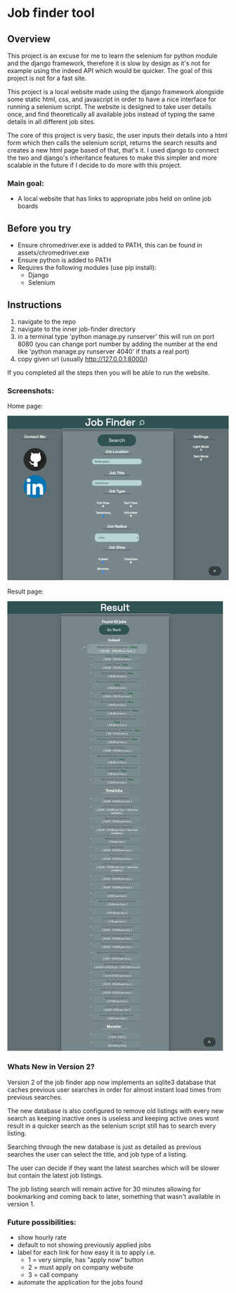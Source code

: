 # Job finder tool 

## Overview

This project is an excuse for me to learn the selenium for python module and the django framework, therefore it is slow by design as it's not for example using the indeed API which would be quicker.
The goal of this project is not for a fast site.

This project is a local website made using the django framework alongside some static html, css, and javascript in order to have a nice interface for running a selenium script.
The website is designed to take user details once, and find theoretically all available jobs instead of typing the same details in all different job sites.

The core of this project is very basic, the user inputs their details into a html form which then calls the selenium script, returns the search results and creates a new html page based of that, that's it. I used django to connect the two and django's inheritance features to make this simpler and more scalable in the future if I decide to do more with this project.
### Main goal:

- A local website that has links to appropriate jobs held on online job boards

## Before you try

- Ensure chromedriver.exe is added to PATH, this can be found in assets/chromedriver.exe
- Ensure python is added to PATH
- Requires the following modules (use pip install):
    - Django
    - Selenium

## Instructions
1. navigate to the repo
2. navigate to the inner job-finder directory
3. in a terminal type 'python manage.py runserver' this will run on port 8080 (you can change port number by adding the number at the end like 'python manage.py runserver 4040' if thats a real port)
4. copy given url (usually http://127.0.0.1:8000/)

If you completed all the steps then you will be able to run the website.

### Screenshots:
Home page:

![Image of the home page for this project](docs/assets/home.png)

Result page:

![Image of the result page given a user search](docs/assets/result.png)


### Whats New in Version 2?
Version 2 of the job finder app now implements an sqlite3 database that caches previous user searches in order for almost instant load times from previous searches.

The new database is also configured to remove old listings with every new search as keeping inactive ones is useless and keeping active ones wont result in a quicker search as the selenium script still has to search every listing.

Searching through the new database is just as detailed as previous searches the user can select the title, and job type of a listing.

The user can decide if they want the latest searches which will be slower but contain the latest job listings.

The job listing search will remain active for 30 minutes allowing for bookmarking and coming back to later, something that wasn't available in version 1.


### Future possibilities:

- show hourly rate
- default to not showing previously applied jobs
- label for each link for how easy it is to apply i.e.
    - 1 = very simple, has "apply now" button
    - 2 = must apply on company website
    - 3 = call company
- automate the application for the jobs found
